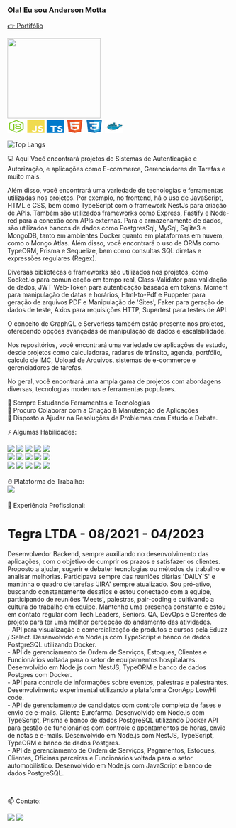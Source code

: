 ### Ola! Eu sou Anderson Motta 
<div>
  <p>
<a href="https://portifolio-anderson-motta.netlify.app/" target="_blank"> 👉 Portifólio </a>      
  </p>
<!--![Anderson GitHub stats](https://github-readme-stats.vercel.app/api?username=1andersonmotta&show_icons=true&theme=transparent)!-->
  <img height="180" width="210" src="https://media.giphy.com/media/MGdfeiKtEiEPS/giphy.gif"><br>
  <img height="30" width="40" src="https://raw.githubusercontent.com/devicons/devicon/master/icons/nodejs/nodejs-original.svg">
  <img height="30" width="40" src="https://raw.githubusercontent.com/devicons/devicon/master/icons/javascript/javascript-plain.svg">
  <img height="30" width="40" src="https://raw.githubusercontent.com/devicons/devicon/master/icons/typescript/typescript-plain.svg">
  <img height="30" width="40" src="https://raw.githubusercontent.com/devicons/devicon/master/icons/html5/html5-original.svg">
  <img height="30" width="40" src="https://raw.githubusercontent.com/devicons/devicon/master/icons/css3/css3-original.svg">
  <img height="30" width="40" src="https://raw.githubusercontent.com/devicons/devicon/master/icons/docker/docker-original.svg">
  
</div>


![Top Langs](https://github-readme-stats.vercel.app/api/top-langs/?username=anuraghazra&layout=compact&hide=astro,glsl)

 💻 Aqui Você encontrará projetos de Sistemas de Autenticação e Autorização, e aplicações como E-commerce, Gerenciadores de Tarefas e muito mais.

Além disso, você encontrará uma variedade de tecnologias e ferramentas utilizadas nos projetos. Por exemplo, no frontend, há o uso de JavaScript, HTML e CSS, bem como TypeScript com o framework NestJs para criação de APIs. Também são utilizados frameworks como Express, Fastify e Node-red para a conexão com APIs externas. Para o armazenamento de dados, são utilizados bancos de dados como PostgresSql, MySql, Sqlite3 e MongoDB, tanto em ambientes Docker quanto em plataformas em nuvem, como o Mongo Atlas. Além disso, você encontrará o uso de ORMs como TypeORM, Prisma e Sequelize, bem como consultas SQL diretas e expressões regulares (Regex).

Diversas bibliotecas e frameworks são utilizados nos projetos, como Socket.io para comunicação em tempo real, Class-Validator para validação de dados, JWT Web-Token para autenticação baseada em tokens, Moment para manipulação de datas e horários, Html-to-Pdf e Puppeter para geração de arquivos PDF e Manipulação de 'Sites', Faker para geração de dados de teste, Axios para requisições HTTP, Supertest para testes de API.

O conceito de GraphQL e Serverless também estão presente nos projetos, oferecendo opções avançadas de manipulação de dados e escalabilidade.

Nos repositórios, você encontrará uma variedade de aplicações de estudo, desde projetos como calculadoras, radares de trânsito, agenda, portfólio, calculo de IMC, Upload de Arquivos, sistemas de e-commerce e gerenciadores de tarefas. 

No geral, você encontrará uma ampla gama de projetos com abordagens diversas, tecnologias modernas e ferramentas populares.

 🌱 Sempre Estudando Ferramentas e Tecnologias <br>
 👯 Procuro Colaborar com a Criação & Manutenção de Aplicações<br>
 🤔 Disposto a Ajudar na Resoluções de Problemas com Estudo e Debate.<br>
 

 ⚡ Algumas Habilidades:&nbsp; 
<div>
<img src="https://img.shields.io/badge/Node.js-43853D?style=for-the-badge&logo=node.js&logoColor=white ">&nbsp;<img src="https://img.shields.io/badge/JavaScript-323330?style=for-the-badge&logo=javascript&logoColor=F7DF1E ">&nbsp;<img src="https://img.shields.io/badge/TypeScript-007ACC?style=for-the-badge&logo=typescript&logoColor=white ">&nbsp;<img src="https://img.shields.io/badge/HTML5-E34F26?style=for-the-badge&logo=html5&logoColor=white ">&nbsp;<img src="https://img.shields.io/badge/CSS3-1572B6?style=for-the-badge&logo=css3&logoColor=white">
<br> <img src="https://img.shields.io/badge/Express.js-404D59?style=for-the-badge">&nbsp;<img src="https://img.shields.io/badge/PostgreSQL-316192?style=for-the-badge&logo=postgresql&logoColor=white ">&nbsp;<img src="https://img.shields.io/badge/MySQL-00000F?style=for-the-badge&logo=mysql&logoColor=white ">&nbsp;<img src="https://img.shields.io/badge/MongoDB-4EA94B?style=for-the-badge&logo=mongodb&logoColor=white ">&nbsp;<img src="https://img.shields.io/badge/SQLite-07405E?style=for-the-badge&logo=sqlite&logoColor=white">
<br> <img src="https://img.shields.io/badge/Visual_Studio-5C2D91?style=for-the-badge&logo=visual%20studio&logoColor=white">&nbsp;<img src="https://img.shields.io/badge/Prisma-3982CE?style=for-the-badge&logo=Prisma&logoColor=white ">&nbsp;<img src="https://img.shields.io/badge/Sequelize-52B0E7?style=for-the-badge&logo=Sequelize&logoColor=white ">&nbsp;<img src="https://img.shields.io/badge/SQLite-07405E?style=for-the-badge&logo=sqlite&logoColor=white">&nbsp;<img src="https://img.shields.io/badge/Jest-323330?style=for-the-badge&logo=Jest&logoColor=white"></div>
<br>
 ⏱ Plataforma de Trabalho:&nbsp;
  <div><img src="https://img.shields.io/badge/Jira-0052CC?style=for-the-badge&logo=Jira&logoColor=white" ></div>
  <br>
 💼 Experiência Profissional:
<div>
<h1>Tegra LTDA - 08/2021 - 04/2023</h1>
<p>
  Desenvolvedor Backend, sempre auxiliando no desenvolvimento das
aplicações, com o objetivo de cumprir os prazos e satisfazer os clientes.
Proposto a ajudar, sugerir e debater tecnologias ou métodos de trabalho e
analisar melhorias. Participava sempre das reuniões diárias 'DAILY'S' e
mantinha o quadro de tarefas 'JIRA' sempre atualizado. Sou pró-ativo,
buscando constantemente desafios e estou conectado com a equipe,
participando de reuniões 'Meets', palestras, pair-coding e cultivando a cultura
do trabalho em equipe. Mantenho uma presença constante e estou em
contato regular com Tech Leaders, Seniors, QA, DevOps e Gerentes de
projeto para ter uma melhor percepção do andamento das atividades.<br>
- API para visualização e comercialização de produtos e cursos pela Eduzz /
Select. Desenvolvido em Node.js com TypeScript e banco de dados
PostgreSQL utilizando Docker.<br>
- API de gerenciamento de Ordem de Serviços, Estoques, Clientes e
Funcionários voltada para o setor de equipamentos hospitalares.
Desenvolvido em Node.js com NestJS, TypeORM e banco de dados
Postgres com Docker.<br>
- API para controle de informações sobre eventos, palestras e palestrantes.
Desenvolvimento experimental utilizando a plataforma CronApp Low/Hi
code.<br>
- API de gerenciamento de candidatos com controle completo de fases e
envio de e-mails. Cliente Eurofarma. Desenvolvido em Node.js com
TypeScript, Prisma e banco de dados PostgreSQL utilizando Docker
API para gestão de funcionários com controle e apontamentos de horas,
envio de notas e e-mails. Desenvolvido em Node.js com NestJS,
TypeScript, TypeORM e banco de dados Postgres.<br>
- API de gerenciamento de Ordem de Serviços, Pagamentos, Estoques,
Clientes, Oficinas parceiras e Funcionários voltada para o setor
automobilístico. Desenvolvido em Node.js com JavaScript e banco de
dados PostgreSQL.
</p>
</div>
<br>

  
 📫 Contato:&nbsp; <div><a href="https://wa.me/5515997897412" target="_blank"><img src="https://img.shields.io/badge/WhatsApp-25D366?style=for-the-badge&logo=whatsapp&logoColor=white"></a>&nbsp;<a href="https://github.com/1andersonmotta" target="_blank"><img src="https://img.shields.io/badge/LinkedIn-0077B5?style=for-the-badge&logo=linkedin&logoColor=white "></a></div>



